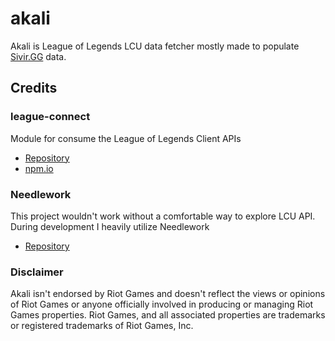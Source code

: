 # akali
Akali is League of Legends LCU data fetcher mostly made to populate [Sivir.GG](https://sivir.gg/) data.

## Credits
### league-connect
Module for consume the League of Legends Client APIs
- [Repository](https://github.com/junlarsen/league-connect)
- [npm.io](https://www.npmjs.com/package/league-connect)

### Needlework
This project wouldn't work without a comfortable way to explore LCU API. During development I heavily utilize Needlework
- [Repository](https://github.com/BlossomiShymae/)

### Disclaimer
Akali isn't endorsed by Riot Games and doesn't reflect the views or opinions of Riot Games or anyone officially involved in producing or managing Riot Games properties. Riot Games, and all associated properties are trademarks or registered trademarks of Riot Games, Inc.

